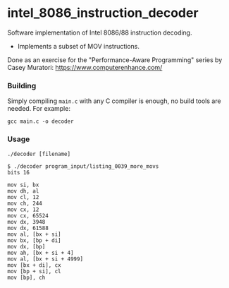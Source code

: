 # intel_8086_instruction_decoder
Software implementation of Intel 8086/88 instruction decoding.

* Implements a subset of MOV instructions. 

Done as an exercise for the "Performance-Aware Programming" series by Casey Muratori: https://www.computerenhance.com/

### Building

Simply compiling `main.c` with any C compiler is enough, no build tools are needed. For example:    

`gcc main.c -o decoder`

### Usage

`./decoder [filename]`

```
$ ./decoder program_input/listing_0039_more_movs
bits 16

mov si, bx
mov dh, al
mov cl, 12
mov ch, 244
mov cx, 12
mov cx, 65524
mov dx, 3948
mov dx, 61588
mov al, [bx + si]
mov bx, [bp + di]
mov dx, [bp]
mov ah, [bx + si + 4]
mov al, [bx + si + 4999]
mov [bx + di], cx
mov [bp + si], cl
mov [bp], ch
```

